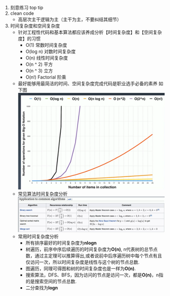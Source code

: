 1. 刻意练习 top tip 
2. clean code
    - 高层次主干逻辑为主（主干为主，不要纠结其细节）
3. 时间复杂度和空间复杂度
    - 针对工程性代码和基本算法都应该养成分析【时间复杂度】和【空间复杂度】的习惯
      - O(1) 常数时间复杂度
      - O(log n) 对数时间复杂度
      - O(n) 线性时间复杂度
      - O(n ^ 2) 平方
      - O(n ^ 3) 立方
      - O(n!) Factorial 阶乘
    - 最好能够用最简洁的时间、空间复杂度完成代码是职业选手必备的素养 如下图 <img src="./image/time-complexity.png" alt="4001" style="zoom:50%;" />
    - 常见算法时间复杂度分析 <img src="./image/common-algorithm-time-complexity.png" alt="4001" style="zoom:50%;" />
    - 常用时间复杂度分析
      - 所有排序最好的时间复杂度为**nlogn**
      - 树遍历，前序中序后续遍历的时间复杂度为**O(n)**, n代表树的总节点数，通过主定理可以推算得出,或者说前中后序遍历树中每个节点有且仅访问一次，所以时间复杂度是线性与这个树的节点总数.
      - 图遍历，同理可得图和树的时间复杂度也是一样为**O(n)**.
      - 搜索算法，DFS、BFS，因为访问的节点是访问一次，都是**O(n)**，n指的是搜索空间的节点总数.
      - 二分查找为**logn** 
